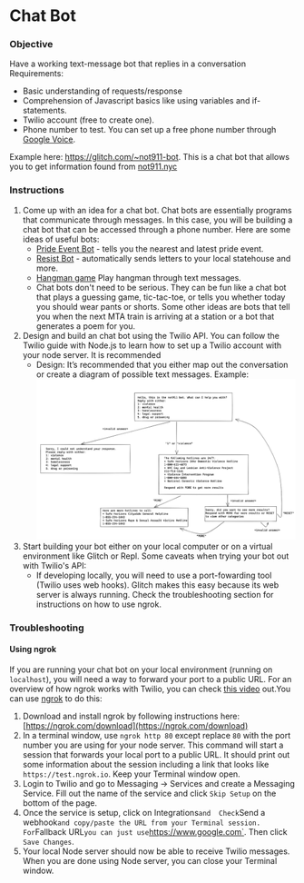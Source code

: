 # Chat Bot

### Objective
Have a working text-message bot that replies in a conversation
Requirements:
* Basic understanding of requests/response
* Comprehension of Javascript basics like using variables and if-statements.
* Twilio account (free to create one).
* Phone number to test. You can set up a free phone number through [Google Voice](https://voice.google.com/u/0/about).

Example here: https://glitch.com/~not911-bot. This is a chat bot that allows you to get information found from [not911.nyc](https://not911.nyc)


### Instructions
1. Come up with an idea for a chat bot. Chat bots are essentially programs that communicate through messages. In this case, you will be building a chat bot that can be accessed through a phone number. Here are some ideas of useful bots:
   * [Pride Event Bot](https://glitch.com/~pridebot-glitch) - tells you the nearest and latest pride event.
   * [Resist Bot](https://resist.bot/) - automatically sends letters to your local statehouse and more.
   * [Hangman game](https://github.com/mee-kell/guess-the-word) Play hangman through text messages.
   * Chat bots don't need to be serious. They can be fun like a chat bot that plays a guessing game, tic-tac-toe, or tells you whether today you should wear pants or shorts. Some other ideas are bots that tell you when the next MTA train is arriving at a station or a bot that generates a poem for you.
2. Design and build an chat bot using the Twilio API. You can follow the Twilio guide with Node.js to learn how to set up a Twilio account with your node server. It is recommended
   * Design: It’s recommended that you either map out the conversation or create a diagram of possible text messages. Example:
![design-example](design-example.png)
2. Start building your bot either on your local computer or on a virtual environment like Glitch or Repl. Some caveats when trying your bot out with Twilio's API:
      * If developing locally, you will need to use a port-fowarding tool (Twilio uses web hooks). Glitch makes this easy because its web server is always running. Check the troubleshooting section for instructions on how to use ngrok.

### Troubleshooting

#### Using ngrok

If you are running your chat bot on your local environment (running on `localhost`), you will need a way to forward your port to a public URL. For an overview of how ngrok works with Twilio, you can check [this video](https://www.youtube.com/watch?v=S1uExj7mMgM) out.You can use [ngrok](https://ngrok.com/) to do this:

1. Download and install ngrok by following instructions here: [https://ngrok.com/download](https://ngrok.com/download)
2. In a terminal window, use `ngrok http 80` except replace `80` with the port number you are using for your node server. This command will start a session that forwards your local port to a public URL. It should print out some information about the session including a link that looks like `https://test.ngrok.io`. Keep your Terminal window open.
3. Login to Twilio and go to Messaging -> Services and create a Messaging Service. Fill out the name of the service and click `Skip Setup` on the bottom of the page.
4. Once the service is setup, click on Integrations` and  Check `Send a webhook` and copy/paste the URL from your Terminal session. For `Fallback URL` you can just use `https://www.google.com`. Then click `Save Changes`. 
5. Your local Node server should now be able to receive Twilio messages. When you are done using Node server, you can close your Terminal window.
